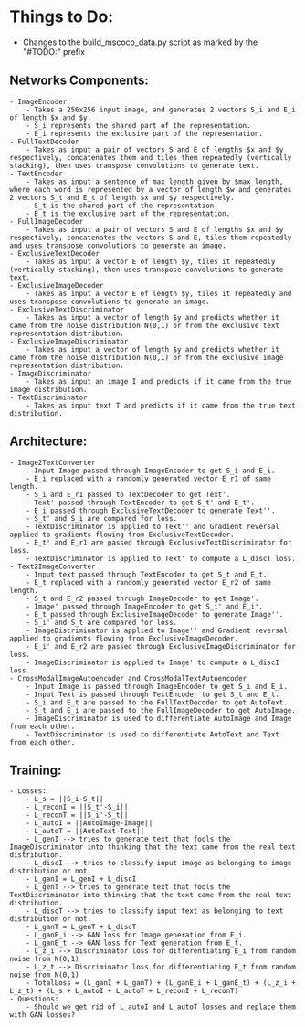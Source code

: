 # Things to Do:
- Changes to the build_mscoco_data.py script as marked by the "\#TODO:" prefix

## Networks Components:
	- ImageEncoder
		- Takes a 256x256 input image, and generates 2 vectors S_i and E_i of length $x and $y.
		- S_i represents the shared part of the representation.
		- E_i represents the exclusive part of the representation.
	- FullTextDecoder
		- Takes as input a pair of vectors S and E of lengths $x and $y respectively, concatenates them and tiles them repeatedly (vertically stacking), then uses transpose convolutions to generate text.
	- TextEncoder
		- Takes as input a sentence of max length given by $max_length, where each word is represented by a vector of length $w and generates 2 vectors S_t and E_t of length $x and $y respectively.
		- S_t is the shared part of the representation.
		- E_t is the exclusive part of the representation.
	- FullImageDecoder
		- Takes as input a pair of vectors S and E of lengths $x and $y respectively, concatenates the vectors S and E, tiles them repeatedly and uses transpose convolutions to generate an image.
	- ExclusiveTextDecoder
		- Takes as input a vector E of length $y, tiles it repeatedly (vertically stacking), then uses transpose convolutions to generate text.
	- ExclusiveImageDecoder
		- Takes as input a vector E of length $y, tiles it repeatedly and uses transpose convolutions to generate an image.
	- ExclusiveTextDiscriminator
		- Takes as input a vector of length $y and predicts whether it came from the noise distribution N(0,1) or from the exclusive text representation distribution.
	- ExclusiveImageDiscriminator
		- Takes as input a vector of length $y and predicts whether it came from the noise distribution N(0,1) or from the exclusive image representation distribution.
	- ImageDiscriminator
		- Takes as input an image I and predicts if it came from the true image distribution.
	- TextDiscriminator
		- Takes as input text T and predicts if it came from the true text distribution.

## Architecture:
	- Image2TextConverter
		- Input Image passed through ImageEncoder to get S_i and E_i.
		- E_i replaced with a randomly generated vector E_r1 of same length.
		- S_i and E_r1 passed to TextDecoder to get Text'.
		- Text' passed through TextEncoder to get S_t' and E_t'.
		- E_i passed through ExclusiveTextDecoder to generate Text''.
		- S_t' and S_i are compared for loss.
		- TextDiscriminator is applied to Text'' and Gradient reversal applied to gradients flowing from ExclusiveTextDecoder.
		- E_t' and E_r1 are passed through ExclusiveTextDiscriminator for loss.
		- TextDiscriminator is applied to Text' to compute a L_discT loss.
	- Text2ImageConverter
		- Input text passed through TextEncoder to get S_t and E_t.
		- E_t replaced with a randomly generated vector E_r2 of same length.
		- S_t and E_r2 passed through ImageDecoder to get Image'.
		- Image' passed through ImageEncoder to get S_i' and E_i'.
		- E_t passed through ExclusiveImageDecoder to generate Image''.
		- S_i' and S_t are compared for loss.
		- ImageDiscriminator is applied to Image'' and Gradient reversal applied to gradients flowing from ExclusiveImageDecoder.
		- E_i' and E_r2 are passed through ExclusiveImageDiscriminator for loss.
		- ImageDiscriminator is applied to Image' to compute a L_discI loss.
	- CrossModalImageAutoencoder and CrossModalTextAutoencoder
		- Input Image is passed through ImageEncoder to get S_i and E_i.
		- Input Text is passed through TextEncoder to get S_t and E_t.
		- S_i and E_t are passed to the FullTextDecoder to get AutoText.
		- S_t and E_i are passed to the FullImageDecoder to get AutoImage.
		- ImageDiscriminator is used to differentiate AutoImage and Image from each other.
		- TextDiscriminator is used to differentiate AutoText and Text from each other.

## Training:
	- Losses:
		- L_s = ||S_i-S_t||
		- L_reconI = ||S_t'-S_i||
		- L_reconT = ||S_i'-S_t||
		- L_autoI = ||AutoImage-Image||
		- L_autoT = ||AutoText-Text||
		- L_genI --> tries to generate text that fools the ImageDiscriminator into thinking that the text came from the real text distribution.
		- L_discI --> tries to classify input image as belonging to image distribution or not.
		- L_ganI = L_genI + L_discI
		- L_genT --> tries to generate text that fools the TextDiscriminator into thinking that the text came from the real text distribution.
		- L_discT --> tries to classify input text as belonging to text distribution or not.
		- L_ganT = L_genT + L_discT
		- L_ganE_i --> GAN loss for Image generation from E_i.
		- L_ganE_t --> GAN loss for Text generation from E_t.
		- L_z_i --> Discriminator loss for differentiating E_i from random noise from N(0,1)
		- L_z_t --> Discriminator loss for differentiating E_t from random noise from N(0,1)
		- TotalLoss = (L_ganI + L_ganT) + (L_ganE_i + L_ganE_t) + (L_z_i + L_z_t) + (L_s + L_autoI + L_autoT + L_reconI + L_reconT)
	- Questions:
		- Should we get rid of L_autoI and L_autoT losses and replace them with GAN losses?
